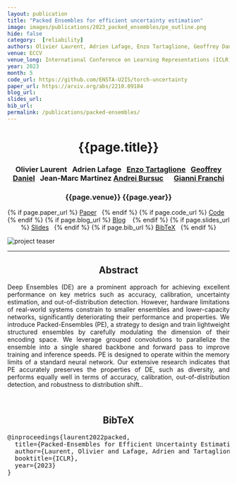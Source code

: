 ```yaml
---
layout: publication
title: "Packed Ensembles for efficient uncertainty estimation" 
image: images/publications/2023_packed_ensembles/pe_outline.png
hide: false
category:  [reliability]
authors: Olivier Laurent, Adrien Lafage, Enzo Tartaglione, Geoffrey Daniel, Jean-Marc Martinez, Andrei Bursuc, and Gianni Franchi
venue: ECCV
venue_long: International Conference on Learning Representations (ICLR)
year: 2023
month: 5
code_url: https://github.com/ENSTA-U2IS/torch-uncertainty
paper_url: https://arxiv.org/abs/2210.09184
blog_url: 
slides_url: 
bib_url: 
permalink: /publications/packed-ensembles/
---
```


<h1 align="center"> {{page.title}} </h1>
<!-- Simple call of authors -->
<!-- <h3 align="center"> {{page.authors}} </h3> -->
<!-- Alternatively you can add links to author pages -->
<h3 align="center"> Olivier Laurent&nbsp;&nbsp; Adrien Lafage&nbsp;&nbsp;  <a href="https://enzotarta.github.io/index.html">Enzo Tartaglione</a>&nbsp;&nbsp; <a href="https://scholar.google.com/citations?hl=en&user=R20wY9gAAAAJ">Geoffrey Daniel</a>&nbsp;&nbsp; Jean-Marc Martinez  <a href="https://abursuc.github.io/">Andrei Bursuc</a>&nbsp;&nbsp; &nbsp;&nbsp; <a href="https://scholar.google.fr/citations?user=ZCW6-psAAAAJ&hl=en">Gianni Franchi</a> </h3>



<h3 align="center"> {{page.venue}} {{page.year}} </h3>

<div align="center">
  <p>
    {% if page.paper_url %}
    <a href="{{ page.paper_url }}"><i class="far fa-file-pdf"></i> Paper</a>&nbsp;&nbsp;
    {% endif %}
    {% if page.code_url %}
    <a href="{{ page.code_url }}"><i class="fab fa-github"></i> Code</a> &nbsp;&nbsp;
    {% endif %}
    {% if page.blog_url %}
    <a href="{{ page.blog_url }}"><i class="fab fa-blogger"></i> Blog</a> &nbsp;&nbsp;
    {% endif %}
    {% if page.slides_url %}
    <a href="{{ page.slides_url }}"><i class="far fa-file-pdf"></i> Slides</a>&nbsp;&nbsp;
    {% endif %}
    {% if page.bib_url %}
    <a href="{{ page.bib_url}}"><i class="far fa-file-alt"></i> BibTeX</a>&nbsp;&nbsp;
    {% endif %}
  </p>
</div>


<div class="publication-teaser">
    <img src="../../{{ page.image }}" alt="project teaser"/>
</div>

<hr>

<h2  align="center"> Abstract</h2>

<p align="justify">Deep Ensembles (DE) are a prominent approach for achieving excellent performance on key metrics such as accuracy, calibration, uncertainty estimation, and out-of-distribution detection. However, hardware limitations of real-world systems constrain to smaller ensembles and lower-capacity networks, significantly deteriorating their performance and properties. We introduce Packed-Ensembles (PE), a strategy to design and train lightweight structured ensembles by carefully modulating the dimension of their encoding space. We leverage grouped convolutions to parallelize the ensemble into a single shared backbone and forward pass to improve training and inference speeds. PE is designed to operate within the memory limits of a standard neural network. Our extensive research indicates that PE accurately preserves the properties of DE, such as diversity, and performs equally well in terms of accuracy, calibration, out-of-distribution detection, and robustness to distribution shift..</p>

<br>

<h2  align="center">BibTeX</h2>
<left>
  <pre class="bibtex-box">
@inproceedings{laurent2022packed,
  title={Packed-Ensembles for Efficient Uncertainty Estimation},
  author={Laurent, Olivier and Lafage, Adrien and Tartaglione, Enzo and Daniel, Geoffrey and Martinez, Jean-Marc and Bursuc, Andrei and Franchi, Gianni},
  booktitle={ICLR},
  year={2023}
}</pre>
</left>

<br>
